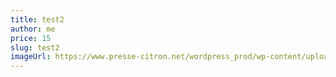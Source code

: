 ```yaml
---
title: test2
author: me
price: 15
slug: test2
imageUrl: https://www.presse-citron.net/wordpress_prod/wp-content/uploads/2018/11/meilleure-banque-image.jpg
---
```

